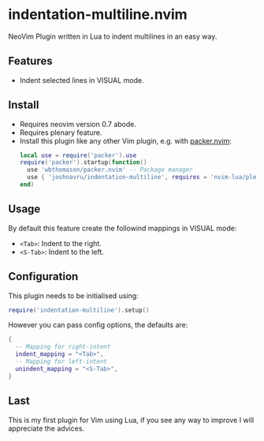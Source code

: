 # indentation-multiline.nvim
NeoVim Plugin written in Lua to indent multilines in an easy way.

## Features

- Indent selected lines in VISUAL mode.

## Install

- Requires neovim version 0.7 abode.
- Requires plenary feature.
- Install this plugin like any other Vim plugin, e.g. with [packer.nvim](https://github.com/wbthomason/packer.nvim):
  ```lua
  local use = require('packer').use
  require('packer').startup(function()
    use 'wbthomason/packer.nvim' -- Package manager
    use { 'joshnavru/indentation-multiline', requires = 'nvim-lua/plenary.nvim' }
  end)
  ```

## Usage

By default this feature create the followind mappings in VISUAL mode:

- `<Tab>`: Indent to the right.
- `<S-Tab>`: Indent to the left.

## Configuration

This plugin needs to be initialised using:

```lua
require('indentation-multiline').setup()
```

However you can pass config options, the defaults are:
```lua
{
  -- Mapping for right-intent
  indent_mapping = "<Tab>",
  -- Mapping for left-intent
  unindent_mapping = "<S-Tab>",
}
```

## Last
This is my first plugin for Vim using Lua, if you see any way to improve I will appreciate the advices.
